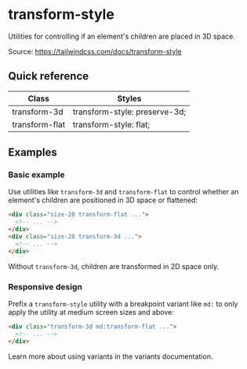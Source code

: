 # transform-style

Utilities for controlling if an element's children are placed in 3D space.

Source: https://tailwindcss.com/docs/transform-style

## Quick reference

| Class            | Styles                         |
|------------------|--------------------------------|
| transform-3d     | transform-style: preserve-3d;  |
| transform-flat   | transform-style: flat;         |

## Examples

### Basic example

Use utilities like `transform-3d` and `transform-flat` to control whether an element's children are positioned in 3D space or flattened:

```html
<div class="size-20 transform-flat ...">
  <!-- ... -->
</div>
<div class="size-20 transform-3d ...">
  <!-- ... -->
</div>
```

Without `transform-3d`, children are transformed in 2D space only.

### Responsive design

Prefix a `transform-style` utility with a breakpoint variant like `md:` to only apply the utility at medium screen sizes and above:

```html
<div class="transform-3d md:transform-flat ...">
  <!-- ... -->
</div>
```

Learn more about using variants in the variants documentation.
